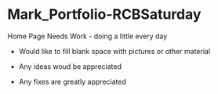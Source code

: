 # Mark_Portfolio-RCBSaturday

Home Page Needs Work - doing a little every day

- Would like to fill blank space with pictures or other material

- Any ideas woud be appreciated
- Any fixes are greatly appreciated

